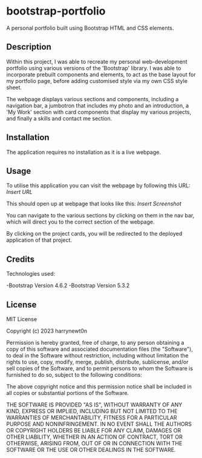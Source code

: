 # bootstrap-portfolio
A personal portfolio built using Bootstrap HTML and CSS elements.
## Description
Within this project, I was able to recreate my personal web-development portfolio using various versions of the 'Bootstrap' library. I was able to incorporate prebuilt components and elements, to act as the base layout for my portfolio page, before adding customised style via my own CSS style sheet.

The webpage displays various sections and components, including a navigation bar, a jumbotron that includes my photo and an introduction, a 'My Work' section with card components that display my various projects, and finally a skills and contact me section.

## Installation
The application requires no installation as it is a live webpage.

## Usage
To utilise this application you can visit the webpage by following this URL: *Insert URL*

This should open up at webpage that looks like this: *Insert Screenshot*

You can navigate to the various sections by clicking on them in the nav bar, which will direct you to the correct section of the webpage.

By clicking on the project cards, you will be redirected to the deployed application of that project.

## Credits
Technologies used:

-Bootstrap Version 4.6.2
-Bootstrap Version 5.3.2

## License
MIT License

Copyright (c) 2023 harrynewt0n

Permission is hereby granted, free of charge, to any person obtaining a copy
of this software and associated documentation files (the "Software"), to deal
in the Software without restriction, including without limitation the rights
to use, copy, modify, merge, publish, distribute, sublicense, and/or sell
copies of the Software, and to permit persons to whom the Software is
furnished to do so, subject to the following conditions:

The above copyright notice and this permission notice shall be included in all
copies or substantial portions of the Software.

THE SOFTWARE IS PROVIDED "AS IS", WITHOUT WARRANTY OF ANY KIND, EXPRESS OR
IMPLIED, INCLUDING BUT NOT LIMITED TO THE WARRANTIES OF MERCHANTABILITY,
FITNESS FOR A PARTICULAR PURPOSE AND NONINFRINGEMENT. IN NO EVENT SHALL THE
AUTHORS OR COPYRIGHT HOLDERS BE LIABLE FOR ANY CLAIM, DAMAGES OR OTHER
LIABILITY, WHETHER IN AN ACTION OF CONTRACT, TORT OR OTHERWISE, ARISING FROM,
OUT OF OR IN CONNECTION WITH THE SOFTWARE OR THE USE OR OTHER DEALINGS IN THE
SOFTWARE.
